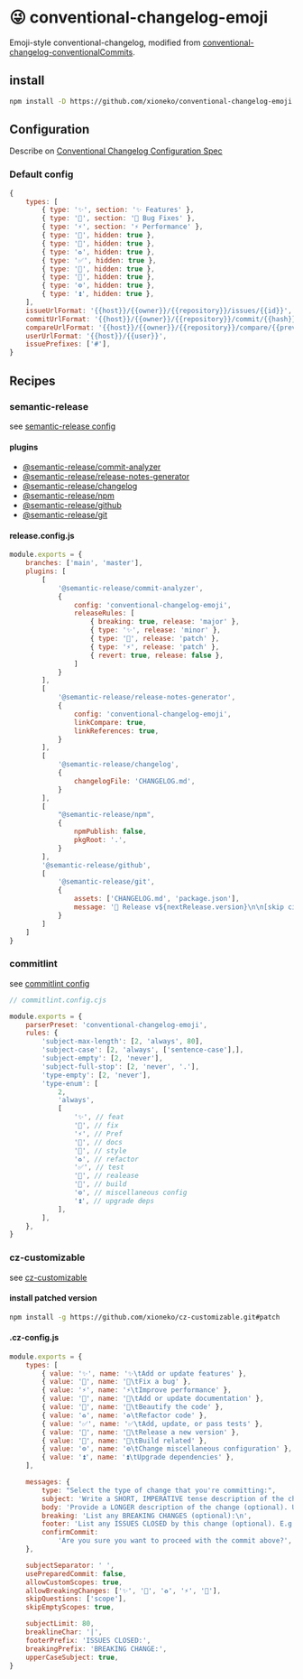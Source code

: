 # 😜 conventional-changelog-emoji

Emoji-style conventional-changelog, modified from [conventional-changelog-conventionalCommits](https://github.com/conventional-changelog/conventional-changelog/tree/master/packages/conventional-changelog-conventionalcommits).

## install

```bash
npm install -D https://github.com/xioneko/conventional-changelog-emoji.git
```

## Configuration
Describe on [Conventional Changelog Configuration Spec](https://github.com/conventional-changelog/conventional-changelog-config-spec)


### Default config
```js
{
    types: [
        { type: '✨', section: '✨ Features' },
        { type: '🐛', section: '🐛 Bug Fixes' },
        { type: '⚡', section: '⚡ Performance' },
        { type: '📝', hidden: true },
        { type: '🎨', hidden: true },
        { type: '♻️', hidden: true },
        { type: '✅', hidden: true },
        { type: '🔖', hidden: true },
        { type: '🔨', hidden: true },
        { type: '⚙️', hidden: true },
        { type: '⏫', hidden: true },
    ],
    issueUrlFormat: '{{host}}/{{owner}}/{{repository}}/issues/{{id}}',
    commitUrlFormat: '{{host}}/{{owner}}/{{repository}}/commit/{{hash}}',
    compareUrlFormat: '{{host}}/{{owner}}/{{repository}}/compare/{{previousTag}}...{{currentTag}}',
    userUrlFormat: '{{host}}/{{user}}',
    issuePrefixes: ['#'],
}
```

## Recipes

### semantic-release
see [semantic-release config](https://semantic-release.gitbook.io/semantic-release/usage/configuration)
#### plugins
-  [@semantic-release/commit-analyzer](https://github.com/semantic-release/commit-analyzer#configuration)
- [@semantic-release/release-notes-generator](https://github.com/semantic-release/release-notes-generator#configuration)
- [@semantic-release/changelog](https://github.com/semantic-release/changelog#configuration)
- [@semantic-release/npm](https://github.com/semantic-release/npm#environment-variables)
- [@semantic-release/github](https://github.com/semantic-release/github#configuration)
- [@semantic-release/git](https://github.com/semantic-release/git#configuration)

#### release.config.js
```js
module.exports = {
    branches: ['main', 'master'],
    plugins: [
        [
            '@semantic-release/commit-analyzer',
            {
                config: 'conventional-changelog-emoji',
                releaseRules: [
                    { breaking: true, release: 'major' },
                    { type: '✨', release: 'minor' },
                    { type: '🐛', release: 'patch' },
                    { type: '⚡️', release: 'patch' },
                    { revert: true, release: false },
                ]
            }
        ],
        [
            '@semantic-release/release-notes-generator',
            {
                config: 'conventional-changelog-emoji',
                linkCompare: true,
                linkReferences: true,
            }
        ],
        [
            '@semantic-release/changelog',
            {
                changelogFile: 'CHANGELOG.md',
            }
        ],
        [
            "@semantic-release/npm",
            {
                npmPublish: false,
                pkgRoot: '.',
            }
        ],
        '@semantic-release/github',
        [
            '@semantic-release/git',
            {
                assets: ['CHANGELOG.md', 'package.json'],
                message: '🔖 Release v${nextRelease.version}\n\n[skip ci]'
            }
        ]
    ]
}
```

### commitlint

see [commitlint config](https://commitlint.js.org/#/reference-configuration)

```js
// commitlint.config.cjs

module.exports = {
    parserPreset: 'conventional-changelog-emoji',
    rules: {
        'subject-max-length': [2, 'always', 80],
        'subject-case': [2, 'always', ['sentence-case'],],
        'subject-empty': [2, 'never'],
        'subject-full-stop': [2, 'never', '.'],
        'type-empty': [2, 'never'],
        'type-enum': [
            2,
            'always',
            [
                '✨', // feat
                '🐛', // fix
                '⚡', // Pref
                '📝', // docs
                '🎨', // style
                '♻️', // refactor
                '✅', // test
                '🔖', // realease
                '🔨', // build
                '⚙️', // miscellaneous config
                '⏫', // upgrade deps
            ],
        ],
    },
}
```

### cz-customizable

see [cz-customizable](https://github.com/xioneko/cz-customizable)
#### install patched version
```bash
npm install -g https://github.com/xioneko/cz-customizable.git#patch
```

#### .cz-config.js
```js
module.exports = {
    types: [
        { value: '✨', name: '✨\tAdd or update features' },
        { value: '🐛', name: '🐛\tFix a bug' },
        { value: '⚡', name: '⚡\tImprove performance' },
        { value: '📝', name: '📝\tAdd or update documentation' },
        { value: '🎨', name: '🎨\tBeautify the code' },
        { value: '♻️', name: '♻️\tRefactor code' },
        { value: '✅', name: '✅\tAdd, update, or pass tests' },
        { value: '🔖', name: '🔖\tRelease a new version' },
        { value: '🔨', name: '🔨\tBuild related' },
        { value: '⚙️', name: '⚙️\tChange miscellaneous configuration' },
        { value: '⏫', name: '⏫\tUpgrade dependencies' },
    ],

    messages: {
        type: "Select the type of change that you're committing:",
        subject: 'Write a SHORT, IMPERATIVE tense description of the change:\n',
        body: 'Provide a LONGER description of the change (optional). Use "|" to break new line:\n',
        breaking: 'List any BREAKING CHANGES (optional):\n',
        footer: 'List any ISSUES CLOSED by this change (optional). E.g.: #31, #34:\n',
        confirmCommit:
            'Are you sure you want to proceed with the commit above?',
    },

    subjectSeparator: ' ',
    usePreparedCommit: false,
    allowCustomScopes: true,
    allowBreakingChanges: ['✨', '🐛', '♻️', '⚡️', '🔨'],
    skipQuestions: ['scope'],
    skipEmptyScopes: true,

    subjectLimit: 80,
    breaklineChar: '|',
    footerPrefix: 'ISSUES CLOSED:',
    breakingPrefix: 'BREAKING CHANGE:',
    upperCaseSubject: true,
}
```